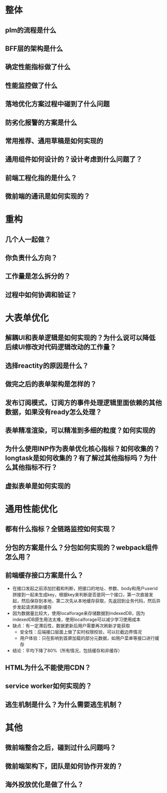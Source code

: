 # 整体
## plm的流程是什么
## BFF层的架构是什么
## 确定性能指标做了什么
## 性能监控做了什么
## 落地优化方案过程中碰到了什么问题
## 防劣化报警的方案是什么
## 常用推荐、通用草稿是如何实现的
## 通用组件如何设计的？设计考虑到什么问题了？
## 前端工程化指的是什么？
## 微前端的通讯是如何实现的？

# 重构
## 几个人一起做？
## 你负责什么方向？
## 工作量是怎么拆分的？
## 过程中如何协调和验证？

# 大表单优化
## 解耦UI和表单逻辑是如何实现的？为什么说可以降低后续UI修改对代码逻辑改动的工作量？
## 选择reactity的原因是什么？
## 做完之后的表单架构是怎样的？
## 发布订阅模式，订阅方的事件处理逻辑里面依赖的其他数据，如果没有ready怎么处理？
## 表单精准渲染，可以精准到多细的粒度？如何实现的
## 为什么使用INP作为表单优化核心指标？如何收集的？longtask是如何收集的？有了解过其他指标吗？为什么其他指标不行？
## 虚拟表单是如何实现的

# 通用性能优化
## 都有什么指标？全链路监控如何实现？
## 分包的方案是什么？分包如何实现的？webpack组件怎么用？
## 前端缓存接口方案是什么？
- 在接口发起之前添加拦截和判断，把接口的地址、参数、body和用户userid拼接到一起来生成key，根据key来判断是否是同一个接口，第一次直接发起，然后保存到本地，第二次先从本地缓存获取，先返回到业务代码，然后异步发起请求刷新缓存
- 因为数据量比较大，使用localforage来存储数据到indexedDB，因为indexedDB原生用法太难，使用localforage可以减少学习使用成本
- 缺点：有一定滞后性，数据更新后用户需要再次刷新才能获取
    - 安全性：后端接口层面上做了实时权限校验，可以拦截边界情况
    - 用户体验：只在影响到首屏加载的部分元数据，如用户菜单等接口进行缓存
- 结论：平均下降了80%（所有情况，包括缓存和非缓存）

## HTML为什么不能使用CDN？
## service worker如何实现的？
## 逃生机制是什么？为什么需要逃生机制？

# 其他
## 微前端整合之后，碰到过什么问题吗？
## 微前端架构下，团队是如何协作开发的？
## 海外投放优化是做了什么？

